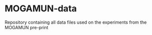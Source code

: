 # MOGAMUN-data
Repository containing all data files used on the experiments from the MOGAMUN pre-print
